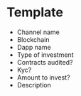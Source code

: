 # Template

* Channel name
* Blockchain&#x20;
* Dapp name&#x20;
* Type of investment&#x20;
* Contracts audited?&#x20;
* Kyc?&#x20;
* Amount to invest?
* Description
